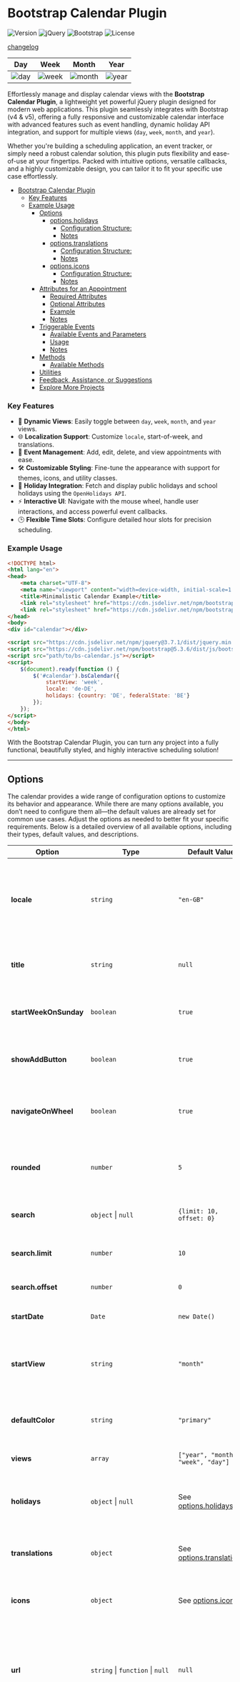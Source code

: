 # Bootstrap Calendar Plugin

![Version](https://img.shields.io/badge/version-1.2.11-blue)
![jQuery](https://img.shields.io/badge/jQuery-v3.x-orange)
![Bootstrap](https://img.shields.io/badge/Bootstrap-v4%20%7C%20v5-blueviolet)
![License](https://img.shields.io/badge/license-MIT-green)

[changelog](changelog.md#version-123)

| Day                      | Week                       | Month                        | Year                       |
|--------------------------|----------------------------|------------------------------|----------------------------|
| ![day](demo/img/day.png) | ![week](demo/img/week.png) | ![month](demo/img/month.png) | ![year](demo/img/year.png) |

Effortlessly manage and display calendar views with the **Bootstrap Calendar Plugin**, a lightweight yet powerful jQuery
plugin designed for modern web applications. This plugin seamlessly integrates with Bootstrap (v4 & v5), offering a
fully responsive and customizable calendar interface with advanced features such as event handling, dynamic holiday API
integration, and support for multiple views (`day`, `week`, `month`, and `year`).

Whether you're building a scheduling application, an event tracker, or simply need a robust calendar solution, this
plugin puts flexibility and ease-of-use at your fingertips. Packed with intuitive options, versatile callbacks, and a
highly customizable design, you can tailor it to fit your specific use case effortlessly.

- [Bootstrap Calendar Plugin](#bootstrap-calendar-plugin)
    + [Key Features](#key-features)
    + [Example Usage](#example-usage)
        * [Options](#options)
            + [options.holidays](#optionsholidays)
                - [Configuration Structure:](#configuration-structure)
                - [Notes](#notes)
            + [options.translations](#optionstranslations)
                - [Configuration Structure:](#configuration-structure-1)
                - [Notes](#notes-1)
            + [options.icons](#optionsicons)
                - [Configuration Structure:](#configuration-structure-2)
                - [Notes](#notes-2)
        * [Attributes for an Appointment](#attributes-for-an-appointment)
            + [Required Attributes](#required-attributes)
            + [Optional Attributes](#optional-attributes)
            + [Example](#example)
            + [Notes](#notes-3)
        * [Triggerable Events](#triggerable-events)
            + [Available Events and Parameters](#available-events-and-parameters)
            + [Usage](#usage)
            + [Notes](#notes-4)
        * [Methods](#methods)
            + [Available Methods](#available-methods)
        * [Utilities](#utilities)
        * [Feedback, Assistance, or Suggestions](#feedback-assistance-or-suggestions)
        * [Explore More Projects](#explore-more-projects)

### Key Features

- 🔄 **Dynamic Views**: Easily toggle between `day`, `week`, `month`, and `year` views.
- 🌐 **Localization Support**: Customize `locale`, start-of-week, and translations.
- 📅 **Event Management**: Add, edit, delete, and view appointments with ease.
- 🛠️ **Customizable Styling**: Fine-tune the appearance with support for themes, icons, and utility classes.
- 🎉 **Holiday Integration**: Fetch and display public holidays and school holidays using the `OpenHolidays API`.
- ⚡ **Interactive UI**: Navigate with the mouse wheel, handle user interactions, and access powerful event callbacks.
- 🕒 **Flexible Time Slots**: Configure detailed hour slots for precision scheduling.

### Example Usage

```html
<!DOCTYPE html>
<html lang="en">
<head>
    <meta charset="UTF-8">
    <meta name="viewport" content="width=device-width, initial-scale=1.0">
    <title>Minimalistic Calendar Example</title>
    <link rel="stylesheet" href="https://cdn.jsdelivr.net/npm/bootstrap@5.3.6/dist/css/bootstrap.min.css">
    <link rel="stylesheet" href="https://cdn.jsdelivr.net/npm/bootstrap-icons/font/bootstrap-icons.css">
</head>
<body>
<div id="calendar"></div>

<script src="https://cdn.jsdelivr.net/npm/jquery@3.7.1/dist/jquery.min.js"></script>
<script src="https://cdn.jsdelivr.net/npm/bootstrap@5.3.6/dist/js/bootstrap.bundle.min.js"></script>
<script src="path/to/bs-calendar.js"></script>
<script>
    $(document).ready(function () {
        $('#calendar').bsCalendar({
            startView: 'week',
            locale: 'de-DE',
            holidays: {country: 'DE', federalState: 'BE'}
        });
    });
</script>
</body>
</html>
```

With the Bootstrap Calendar Plugin, you can turn any project into a fully functional, beautifully styled, and highly
interactive scheduling solution!

---

## Options

The calendar provides a wide range of configuration options to customize its behavior and appearance. While there are
many options available, you don’t need to configure them all—the default values are already set for common use cases.
Adjust the options as needed to better fit your specific requirements. Below is a detailed overview of all
available options, including their types, default values, and descriptions.

| **Option**            | **Type**                         | **Default Value**                                | **Description**                                                                                                                                                                                                    |
|-----------------------|----------------------------------|--------------------------------------------------|--------------------------------------------------------------------------------------------------------------------------------------------------------------------------------------------------------------------|
| **locale**            | `string`                         | `"en-GB"`                                        | Specifies the language and country format to be used. Determines the displayed text for months and days of the week based on the language.                                                                         |
| **title**             | `string`                         | `null`                                           | The title displayed at the top-center of the calendar. Can be a string or HTML.                                                                                                                                    |
| **startWeekOnSunday** | `boolean`                        | `true`                                           | Indicates whether the week starts on Sunday. If set to `false`, the week starts on Monday.                                                                                                                         |
| **showAddButton**     | `boolean`                        | `true`                                           | Should a button for adding an appointment be displayed in the top navbar.                                                                                                                                          |
| **navigateOnWheel**   | `boolean`                        | `true`                                           | Enables navigation through days, weeks, months, or years using the mouse wheel if set to `true`.                                                                                                                   |
| **rounded**           | `number`                         | `5`                                              | Specifies the border rounding of elements in pixels, enhancing the visual presentation.                                                                                                                            |
| **search**            | `object` \| `null`               | `{limit: 10, offset: 0}`                         | Activates search. Set the option to zero to disable searching.                                                                                                                                                     |
| **search.limit**      | `number`                         | `10`                                             | Sets a maximum number of search results to be returned.                                                                                                                                                            |
| **search.offset**     | `number`                         | `0`                                              | Sets an offset for starting the search results.                                                                                                                                                                    |
| **startDate**         | `Date`                           | `new Date()`                                     | The starting date for the calendar view.                                                                                                                                                                           |
| **startView**         | `string`                         | `"month"`                                        | Defines the initial view of the calendar. Acceptable values include `"year"`, `"month"`, `"week"`, and `"day"`.                                                                                                    |
| **defaultColor**      | `string`                         | `"primary"`                                      | The default color applied to calendar elements (e.g., events, highlights).                                                                                                                                         |
| **views**             | `array`                          | `["year", "month", "week", "day"]`               | Lists the available viewing modes for the calendar.                                                                                                                                                                |
| **holidays**          | `object` \| `null`               | See [options.holidays](#optionsHolidays)         | Data source for holiday display. Use an object for custom settings or `null` for no holidays.                                                                                                                      |
| **translations**      | `object`                         | See [options.translations](#optionsTranslations) | Defines translations used for various textual content in the calendar.                                                                                                                                             |
| **icons**             | `object`                         | See [options.icons](#optionsIcons)               | Specifies icons for different controls and actions in the calendar (e.g., next, back, add).                                                                                                                        |
| **url**               | `string` \| `function` \| `null` | `null`                                           | Specifies the base URL for fetching external data like holidays or events. Can be a fixed string URL or a dynamic function that generates the URL. `null` disables external requests.                              |
| **queryParams**       | `function` \| `null`             | `null`                                           | A function to dynamically define query parameters for external requests. Receives existing request data as input and returns additional key-value pairs for the request. If `null`, no extra parameters are added. |
| **topbarAddons**      | `function` \| `null`             | `null`                                           | Allows injecting additional custom content in the top navigation bar of the calendar.                                                                                                                              |
| **sidebarAddons**     | `function` \| `null`             | `null`                                           | Allows injecting additional custom content in the side navigation panel.                                                                                                                                           |
| **formatter**         | `object`                         | See [options.formatter](#optionsFormatter)       | Defines formatters to customize the display or structure of specific calendar views.                                                                                                                               |
| **hourSlots**         | `object`                         | `{height: 30, start: 0, end: 24}`                | Customizes time slots in the day or week view with detailed configurations (e.g., slot height, starting hour, ending hour).                                                                                        |
| **onAll**             | `function(eventName, ...params)` | `null`                                           | Global handler that triggers on all events. Receives the event name and additional parameters as arguments.                                                                                                        |
| **onInit**            | `function()`                     | `null`                                           | Called after the calendar is fully initialized. Use this for any required setup operations.                                                                                                                        |
| **onAdd**             | `function(data)`                 | `null`                                           | Triggered when the "Add" button is clicked or when a time grid is clicked in the day/week view. Provides an object with view-specific details.                                                                     |
| **onEdit**            | `function(appointment, extras)`  | `null`                                           | Triggered when editing an appointment. The first argument is the appointment being edited, and the second provides additional context.                                                                             |
| **onDelete**          | `function(appointment, extras)`  | `null`                                           | Triggered when deleting an appointment. The first argument is the appointment being deleted, and the second provides additional context.                                                                           |
| **onView**            | `function(view)`                 | `null`                                           | Triggered when the calendar view changes. The new view is passed as an argument.                                                                                                                                   |
| **onBeforeLoad**      | `function(requestData)`          | `null`                                           | Invoked prior to retrieving appointments. Receives contextual information, such as the current view, time span, and search term, if any.                                                                           |
| **onAfterLoad**       | `function(appointments)`         | `null`                                           | Triggers after the appointments have been loaded and gives them as parameters.                                                                                                                                     |
| **onShowInfoWindow**  | `function(appointment, extras)`  | `null`                                           | Triggered when an information dialog (info window) is displayed. The appointment and supplemental context are passed as parameters.                                                                                |
| **onHideInfoWindow**  | `function()`                     | `null`                                           | Triggered when an information dialog (info window) is closed.                                                                                                                                                      |
| **onNavigateForward** | `function(view, from, to)`       | `null`                                           | Triggered when navigating forward within the calendar. Provides the current view, and the starting and ending dates of the period.                                                                                 |
| **onNavigateBack**    | `function(view, from, to)`       | `null`                                           | Triggered when navigating backward within the calendar. Similar to `onNavigateForward`, providing the current view, and the starting/ending dates of the period.                                                   |
| **storeState**        | `boolean`                        | `false`                                          | When enabled (`true`), the current calendar state (e.g., selected view) is saved to `localStorage` and restored on the next page load.                                                                             |
| **debug**             | `boolean`                        | `false`                                          | Enables debug mode for development purposes. Logs additional information on various calendar operations.                                                                                                           |

### options.formatter

The `formatter` object enables advanced customization of various calendar views and components. Each property within
`formatter` accepts a function to adjust the display or behavior of the respective calendar component dynamically.

#### Properties

| **Property** | **Type**   | **Params**                  | **Description**                                                                                                                |
|--------------|------------|-----------------------------|--------------------------------------------------------------------------------------------------------------------------------|
| **day**      | `function` | (appointment, extras)       | Customizes the rendering of the daily view contents.                                                                           |
| **week**     | `function` | (appointment, extras)       | Customizes the rendering of the weekly view contents.                                                                          |
| **allDay**   | `function` | (appointment, extras, view) | Customizes the rendering of the all-day area in weekly or daily view.                                                          |
| **month**    | `function` | (appointment, extras)       | Customizes the rendering of the monthly view contents.                                                                         |
| **search**   | `function` | (appointment, extras)       | Formats the search results displayed in the search section.                                                                    |
| **holiday**  | `function` | (holiday, view)             | Customizes how holidays are displayed.                                                                                         |
| **window**   | `Promise`  | (appointment, extras)       | Handles the rendering of the information window. This **must** be implemented as a Promise to support asynchronous operations. |
| **duration** | `function` | (duration)                  | Defines how to calculate and display the duration of appointments or calendar events.                                          |

---

#### Example Configuration

```javascript
 $('#calendar').bsCalendar({
    formatter: {
        day(appointment, extras) {
            // console.log(appointment, extras)
            return appointment.title;
        },
        week(appointment, extras) {
            // console.log(appointment, extras)
        },
        month(appointment, extras) {
            // console.log(appointment, extras)
        },
        search(appointment, extras) {
            // console.log(appointment, extras)
        },
        holiday(holiday, view) {
            // console log(holiday, view)
        },
        window: async function (appointment, extras) {
            return new Promise((resolve) => {
                const result = [
                    `<h3>${appointment.title}</h3>`,
                    `<p>${appointment.description || "Keine Beschreibung verfügbar."}</p>`
                ].join('');
                resolve(result);
            });
        },
        duration(duration) {
            // console.log(duration)
        }
    }
});
```

### The 'extras' object

For each appointment, the plugin creates an 'extras' object with additional information.

Example:

```json
{
  "locale": "de-DE",
  "icon": "bi bi-brightness-high",
  "colors": {
    "origin": "success gradient  opacity-75",
    "backgroundColor": "rgba(25, 135, 84, 0.75)",
    "backgroundImage": "linear-gradient(rgba(255, 255, 255, 0.15), rgba(255, 255, 255, 0))",
    "color": "rgb(255, 255, 255)",
    "classList": [
      "text-bg-success",
      "bg-gradient",
      "bg-opacity-75"
    ]
  },
  "start": {
    "date": "2025-10-19",
    "time": "00:00:00"
  },
  "end": {
    "date": "2025-10-19",
    "time": "23:59:59"
  },
  "duration": {
    "days": 1,
    "hours": 0,
    "minutes": 0,
    "seconds": 0,
    "formatted": "1d"
  },
  "displayDates": [
    {
      "date": "2025-10-19",
      "day": 0,
      "times": {
        "start": null,
        "end": null
      },
      "visibleInWeek": true,
      "visibleInMonth": true
    }
  ],
  "allDay": false,
  "inADay": true,
  "isToday": false,
  "isNow": false
}
```

| Attribute                     | Description                                                       |
|-------------------------------|-------------------------------------------------------------------|
| locale                        | Language/locale used for display formatting (e.g. date formats).  |
| icon                          | Icon class used for the appointment (e.g. Bootstrap Icons class). |
| colors.origin                 | Semantic label/origin of the color combination.                   |
| colors.backgroundColor        | Background color for the element (RGBA or HEX).                   |
| colors.backgroundImage        | Optional background gradient/image for the element.               |
| colors.color                  | Text color appropriate for the background.                        |
| colors.classList              | Array of extra CSS classes applied to the element.                |
| start.date                    | Appointment start date (YYYY-MM-DD).                              |
| start.time                    | Appointment start time (HH:MM:SS).                                |
| end.date                      | Appointment end date (YYYY-MM-DD).                                |
| end.time                      | Appointment end time (HH:MM:SS).                                  |
| duration.days                 | Duration in full days.                                            |
| duration.hours                | Remaining duration hours (after counting full days).              |
| duration.minutes              | Remaining duration minutes (after hours).                         |
| duration.seconds              | Remaining duration seconds (after minutes).                       |
| duration.formatted            | Human-friendly short duration (e.g. "1d", "2h 30m").              |
| displayDates                  | List of display/visibility entries (used for month/week views).   |
| displayDates[].date           | Specific date for this display entry.                             |
| displayDates[].day            | Weekday index for the date (0-6).                                 |
| displayDates[].times.start    | Visible start time for this date (or null).                       |
| displayDates[].times.end      | Visible end time for this date (or null).                         |
| displayDates[].visibleInWeek  | Boolean flag: visible in week view.                               |
| displayDates[].visibleInMonth | Boolean flag: visible in month view.                              |
| allDay                        | Boolean: whether the appointment is all-day.                      |
| inADay                        | Boolean: whether the appointment stays within a single day.       |
| isToday                       | Boolean: whether the appointment date is today.                   |
| isNow                         | Boolean: whether the appointment is currently active.             |

### options.holidays

If an object is passed for this option (see structure below), holidays and school holidays will be fetched from
the [OpenHolidays API](https://www.openholidaysapi.org/en/).  
This option allows configuring the details of the holidays, such as specifying the country, federal state, and language.

- **Automatic Detection**:  
  If the `country` or `language` attributes are not explicitly set, their values are automatically determined based on
  the locale (`options.locale`) of the calendar.
- **Mandatory Field**:  
  The `federalState` field is required when fetching school holidays.

#### Configuration Structure:

| **Key**          | **Type**           | **Default Value** | **Description**                                                                                                                                                              |
|------------------|--------------------|-------------------|------------------------------------------------------------------------------------------------------------------------------------------------------------------------------|
| **federalState** | `null` \| `string` | `null`            | The federal state identifier (e.g., `DE-BE` for Berlin in Germany). This value is required when fetching school holidays.                                                    |
| **country**      | `null` \| `string` | `null`            | The country code in ISO 3166-1 alpha-2 format (e.g., `DE` for Germany). A full list of supported countries can be found [here](https://www.openholidaysapi.org/en/sources/). |
| **language**     | `null` \| `string` | `null`            | The language code in ISO 639-1 format (e.g., `DE` for German). Determines the language used when fetching holidays.                                                          |

#### Notes

- **OpenHolidays API Integration:**  
  This API serves as the source for holidays and school holidays data. Ensure the configuration matches the requirements
  of the API (e.g. valid country or state codes).

- **Dynamic Locale Handling:**  
  If `country` or `language` are omitted, their values are derived from the calendar's locale setting (specified in
  `options.locale`).

### options.translations

The `options.translations` option allows you to customize the text displayed in the calendar, enabling adaptation to
different languages or personal preferences.

#### Configuration Structure:

| **Key**            | **Type** | **Default Value**        | **Description**                                               |
|--------------------|----------|--------------------------|---------------------------------------------------------------|
| **search**         | `string` | `"Type and press Enter"` | The placeholder text displayed in the search input field.     |
| **searchNoResult** | `string` | `"No appointment found"` | The message displayed when a search query returns no results. |

#### Notes

- **Localization**:  
  This feature is particularly useful for multi-language applications, allowing developers to easily customize text
  based on user locale or branding needs.

### options.icons

The `options.icons` configuration allows customization of the icons used in the calendar interface.  
By default, icons are defined using the Bootstrap Icons library.

#### Configuration Structure:

| **Key**               | **Bootstrap Icon**           | **Description**                                   |
|-----------------------|------------------------------|---------------------------------------------------|
| **day**               | `"bi bi-calendar-day"`       | Icon for the day view.                            |
| **week**              | `"bi bi-kanban"`             | Icon for the week view.                           |
| **month**             | `"bi bi-calendar-month"`     | Icon for the month view.                          |
| **year**              | `"bi bi-calendar4"`          | Icon for the year view.                           |
| **add**               | `"bi bi-plus-lg"`            | Icon for the add button.                          |
| **menu**              | `"bi bi-list"`               | Icon for the menu button.                         |
| **search**            | `"bi bi-search"`             | Icon displayed in the search functionality.       |
| **prev**              | `"bi bi-chevron-left"`       | Icon for the previous navigation button.          |
| **next**              | `"bi bi-chevron-right"`      | Icon for the next navigation button.              |
| **link**              | `"bi bi-box-arrow-up-right"` | Icon used for links associated with the calendar. |
| **appointment**       | `"bi bi-clock"`              | Icon representing time-based appointments.        |
| **appointmentAllDay** | `"bi bi-brightness-high"`    | Icon representing all-day appointments.           |

#### Notes

- **Default Icon Library**:  
  Bootstrap Icons are used as the default icon set. Ensure the appropriate icons are loaded in your project.
- **Customization**:  
  Each key can be replaced with a different icon class to align with design requirements or preferences.

---

## Attributes for an Appointment

### Required Attributes

1. **`title`**
    - **Description**: The title of the appointment.
    - **Example**: `"Meeting with Bob"`

2. **`start`**
    - **Description**: The starting date and time of the appointment in `YYYY-MM-DD HH:mm:ss` format.
    - **Example**: `"2025-07-01 10:00:00"`

3. **`end`**
    - **Description**: The ending date and time of the appointment in `YYYY-MM-DD HH:mm:ss` format.
    - **Example**: `"2025-07-01 12:00:00"`

### Optional Attributes

1. **`id`**
    - **Description**: A unique identifier for the appointment.
    - **Example**: `1`

2. **`description`**
    - **Description**: A detailed description of the appointment.
    - **Example**: `"Discuss project roadmap and deliverables"`

3. **`allDay`**
    - **Description**: Specifies whether the appointment spans the whole day.
    - **Example**: `true` or `false`

4. **`color`**
    - **Description**: The color associated with the appointment. It can be a predefined class (`Bootstrap classes`) or
      a color code (e.g., HEX).
    - **Example**: `"primary"`, `"danger"`, or `"#FF5733"`

5. **`link`**
    - **Description**: A link associated with the appointment (e.g. an external reference or more details).
    - **Example**: `"https://example.com"`

6. **`location`**
    - **Description**: The location of the appointment. It can be:
        - A string: `"Conference Room A"`
        - An array: `["Room 3", "Building 1"]`
        - Or `null` if no location is specified.

### Example

```json
{
  "id": 123,
  "title": "Project Kickoff Meeting",
  "description": "Initial meeting to discuss project goals, timelines, and responsibilities.",
  "start": "2025-07-01 10:00:00",
  "end": "2025-07-01 12:00:00",
  "allDay": false,
  "color": "#FF5733",
  "link": "https://example.com/meeting-details",
  "location": [
    "Room 5A",
    "Building HQ"
  ]
}
```

### Notes

- `start` and `end` times are **mandatory** for creating valid appointments.
- Appointments marked as `allDay: true` do not require specific times, only the `start` and `end` dates.
- Additional attributes like `id`, `color`, or `link` provide extended functionality, but are not strictly required.
- When handling appointments using the modal in the code, attributes like `title`, `description`, `from_date`,
  `to_date`, etc., are mapped to respective inputs for user interaction.

---

## Triggerable Events

In addition to the configurable callback options like **onAdd**, **onEdit**, and **onNavigateBack**, custom events are
available for further flexibility. These events can perform specific actions when certain calendar interactions occur.
They follow the naming convention:

```
[event-name].bs.calendar
```

### Available Events and Parameters

| **Event**                        | **Parameters**         | **Description**                                                                      |
|----------------------------------|------------------------|--------------------------------------------------------------------------------------|
| **all.bs.calendar**              | `eventName, ...params` | Triggered for every calendar event.                                                  |
| **init.bs.calendar**             | `-`                    | Triggered after the calendar has been initialized.                                   |
| **add.bs.calendar**              | `data`                 | Triggered when a new item (e.g., appointment) is added.                              |
| **edit.bs.calendar**             | `appointment, extras`  | Triggered when an appointment or item is edited.                                     |
| **delete.bs.calendar**           | `appointment, extras`  | Fired when an appointment is deleted.                                                |
| **view.bs.calendar**             | `view`                 | Triggered when the calendar view is changed (e.g., from month to week).              |
| **navigate-forward.bs.calendar** | `view, from, to`       | Triggered when navigating forwards (e.g., to the next month or year).                |
| **navigate-back.bs.calendar**    | `view, from, to`       | Fired when navigating backwards (e.g., to the previous month or year).               |
| **show-info.bs.calendar**        | `appointment, extras`  | Triggered when the information dialog (info window) for an appointment is displayed. |
| **hide-info.bs.calendar**        | `-`                    | Triggered when the information dialog (info window) is closed.                       |
| **before-load.bs.calendar**      | `requestData`          | Fires before appointment data is retrieved.                                          |
| **after-load.bs.calendar**       | `appointments`         | Triggers after the appointments have been loaded and gives them as parameters.       |

### Usage

JavaScript can be used to listen to these events and take specific actions:

```javascript
$('#calendar').on('view.bs.calendar', function (event, view) {
    console.log("The calendar view has changed to:", view);
});

$('#calendar').on('add.bs.calendar', function (event, data) {
    console.log("A new appointment is to be created", data);
});

$('#calendar').on('navigate-forward.bs.calendar', function (event, view, from, to) {
    console.log(`Navigated forward in view: ${view}, from: ${from}, to: ${to}`);
});
```

### Notes

- **Global Event Handling**: The `all.bs.calendar` event provides a way to handle all events in one place with the
  `eventName` and its corresponding parameters.
- **Detailed Parameters**: Each event passes specific arguments to provide more detailed contextual information.
- **Flexibility**: These events allow developers to tap into native jQuery event management, enabling robust and custom
  handling for various use cases.

---

## Methods

The `bsCalendar` plugin offers various methods to dynamically control and interact with the calendar. Here is a list of
supported methods with their usage:

### Available Methods

1. **`refresh`**
    - **Description**: Refreshes the calendar and reloads all data.
    - **Usage**:
      ```javascript
      $('#calendar').bsCalendar('refresh');
      ```

2. **`clear`**
    - **Description**: Clears all content and appointments from the calendar.
    - **Note**: This method is not available in search mode.
    - **Usage**:
      ```javascript
      $('#calendar').bsCalendar('clear');
      ```

3. **`updateOptions`**
    - **Description**: Updates the calendar's configuration options at runtime.
    - **Parameters**: An object containing options to update.
    - **Usage**:
      ```javascript
      $('#calendar').bsCalendar('updateOptions', {
          startView: 'month',
          locale: 'en-US'
      });
      ```

4. **`destroy`**
    - **Description**: Completely removes the calendar and restores the original DOM element.
    - **Usage**:
      ```javascript
      $('#calendar').bsCalendar('destroy');
      ```

5. **`setDate`**
    - **Description**: Sets the provided date as the currently visible reference date in the calendar.
    - **Parameters**: A valid date object or a date string in the `YYYY-MM-DD` format.
    - **Note**: Not available in search mode.
    - **Usage**:
      ```javascript
      $('#calendar').bsCalendar('setDate', '2025-07-01');
      ```

6. **`setToday`**
    - **Description**: Navigates to and sets today's date as the reference date.
    - **Note**: Not available in search mode.
    - **Usage**:
      ```javascript
      $('#calendar').bsCalendar('setToday');
      ```

---

## Utilities

```javascript
// Returns a formatted date using the extra Object
const formattedAppointmentTimespan = $.bsCalendar.utils.getAppointmentTimespanBeautify(extras, withDuration);
console.log(formattedAppointmentTimespan); // Wednesday, October 8th 2:10 p.m.-4:10 p.m. (2h)

// Available countries from the OpenHolidays API
$.bsCalendar.utils.openHolidayApi.getCountries('DE')
    .then(countries => {
        console.log('Countries loaded successfully:', countries);
    })
    .catch(error => {
        console.error('Error while fetching countries:', error.message || error);
    });

// Available languages from the OpenHolidays API
$.bsCalendar.utils.openHolidayApi.getLanguages('DE')
    .then(languages => {
        console.log(languages);
    });

// Available subdivisions (states, regions, etc.)
$.bsCalendar.utils.openHolidayApi.getSubdivisions('DE', 'DE')
    .then(subdivisions => {
        console.log(subdivisions);
    });

// Retrieve school holidays based on state and date range
$.bsCalendar.utils.openHolidayApi.getSchoolHolidays(
    'DE',          // Country (Germany)
    'BE',          // State (Berlin)
    '2025-01-01',  // Start date
    '2025-12-31'   // End date
)
    .then(schoolHolidays => {
        console.log(schoolHolidays);
    })

// Retrieve public holidays based on country, region, language, and date range
$.bsCalendar.utils.openHolidayApi.getPublicHolidays(
    'DE',          // Country (Germany)
    'BE',          // State (Berlin)
    'DE',          // Language
    '2025-01-01',  // Start date
    '2025-12-31'   // End date
)
    .then(publicHolidays => {
        console.log(publicHolidays);
    })
```

---

## Feedback, Assistance, or Suggestions

I would love to hear your feedback, help improve this project, or learn about your feature requests!  
Feel free to [create an issue](https://github.com/ThomasDev-de/bs-calendar/issues) or reach out directly.  
Your support and ideas are greatly appreciated!

---

## Explore More Projects

Feel free to explore my other repositories: [ThomasDev-de on GitHub](https://github.com/ThomasDev-de?tab=repositories)
